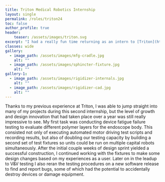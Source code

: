 ```yaml
---
title: Triton Medical Robotics Internship
layout: single
permalink: /roles/triton24
toc: false
author_profile: true
header:
    teaser: /assets/images/triton.svg
excerpt: "I had a really fun time returning as an intern to [Triton](https://tritonrobotics.com/) in the summer of 2024. I rejoined the endoscopy team to improve and expand testing capabilities, support manufacturing and documentation efforts, and also wrote a tool for analyzing roslogs of robot telemetry."
classes: wide
gallery:
  - image_path: /assets/images/mfg-cradle.jpg
    alt: ""
  - image_path: /assets/images/sphincter-fixture.jpg
    alt: ""
gallery-1:
  - image_path: /assets/images/rigidizer-internals.jpg
    alt: ""
  - image_path: /assets/images/rigidizer-cad.jpg
    alt: ""
---
```

Thanks to my previous experience at Triton, I was able to jump straight into many of my projects during this second internship, but the level of growth and design innovation that had taken place over a year was still really impressive to see. My first task was conducting device fatigue failure testing to evaluate different polymer layers for the endoscope body. This consisted not only of executing automated motor driving test scripts and recording results, but also of doubling our testing capacity by building a second set of test fixtures so units could be run on multiple capital robots simultaneously. After the initial couple weeks of design sprint yielded a successful construction, I continued working with the fixtures to make some design changes based on my experiences as a user. Later on in the leadup to V&V testing I also reran the testing procedures on a new software release to find and report bugs, some of which had the potential to accidentally destroy devices or damage equipment.

